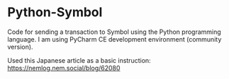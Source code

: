 # Python-Symbol
Code for sending a transaction to Symbol using the Python programming language.
I am using PyCharm CE development environment (community version).

Used this Japanese article as a basic instruction: https://nemlog.nem.social/blog/62080
